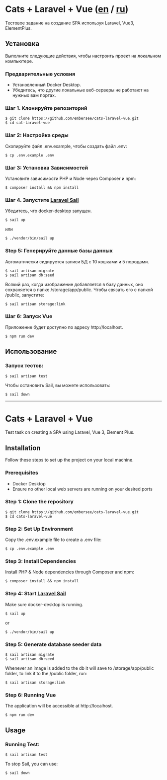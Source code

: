 
# Cats + Laravel + Vue ([en](#installation) / [ru](#установка))

Тестовое задание на создание SPA используя Laravel, Vue3, ElementPlus.

## Установка

Выполните следующие действия, чтобы настроить проект на локальном компьютере.

### Предварительные условия

- Установленный Docker Desktop.
- Убедитесь, что другие локальные веб-серверы не работают на нужных вам портах.


### Шаг 1. Клонируйте репозиторий
```shell
$ git clone https://github.com/embersee/cats-laravel-vue.git
$ cd cat-laravel-vue
```

### Шаг 2: Настройка среды
Скопируйте файл .env.example, чтобы создать файл .env:
```shell
$ cp .env.example .env
```

### Шаг 3: Установка Зависимостей
Установите зависимости PHP и Node через Composer и npm:
```shell
$ composer install && npm install
```

### Шаг 4. Запустите [Laravel Sail](https://laravel.com/docs/10.x/sail#installing-sail-into-existing-applications)
Убедитесь, что docker-desktop запущен.
```shell
$ sail up
```
или
```shell
$ ./vendor/bin/sail up
```
### Step 5: Генерируйте данные базы данных
Автоматически сидируется записи БД с 10 кошками и 5 породами.
```shell
$ sail artisan migrate
$ sail artisan db:seed
```

Всякий раз, когда изображение добавляется в базу данных, оно сохраняется в папке /storage/app/public. Чтобы связать его с папкой /public, запустите:
```shell
$ sail artisan storage:link
```

### Шаг 6: Запуск Vue
Приложение будет доступно по адресу http://localhost.
```shell
$ npm run dev
```

## Использование
### Запуск тестов:
```shell
$ sail artisan test
```
Чтобы остановить Sail, вы можете использовать:

```shell
$ sail down
```

---
# Cats + Laravel + Vue
Test task on creating a SPA using Laravel, Vue 3, Element Plus.

## Installation

Follow these steps to set up the project on your local machine.

### Prerequisites

- Docker Desktop
- Ensure no other local web servers are running on your desired ports


### Step 1: Clone the repository
```shell
$ git clone https://github.com/embersee/cats-laravel-vue.git
$ cd cats-laravel-vue 
```

### Step 2: Set Up Environment
Copy the .env.example file to create a .env file:
```shell 
$ cp .env.example .env
```

### Step 3: Install Dependencies
Install PHP & Node dependencies through Composer and npm:
```shell
$ composer install && npm install
```

### Step 4: Start [Laravel Sail](https://laravel.com/docs/10.x/sail#installing-sail-into-existing-applications)
Make sure docker-desktop is running.
```shell
$ sail up
```
or
```shell
$ ./vendor/bin/sail up
```

### Step 5: Generate database seeder data
```shell
$ sail artisan migrate
$ sail artisan db:seed
```

Whenever an image is added to the db it will save to /storage/app/public folder, to link it to the /public folder, run:
```shell
$ sail artisan storage:link
```

### Step 6: Running Vue
The application will be accessible at http://localhost.
```shell 
$ npm run dev 
```
## Usage
### Running Test: 
```shell
$ sail artisan test
```

To stop Sail, you can use:
```shell
$ sail down
```

